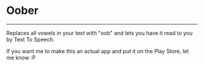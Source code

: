 # Oober
---

Replaces all vowels in your text with "oob" and lets you have it read to you by Text To Speech.

If you want me to make this an actual app and put it on the Play Store, let me know :P
